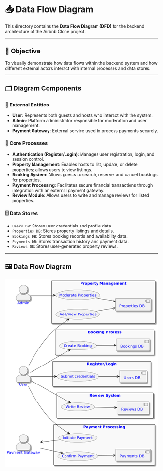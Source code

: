 # 📥 Data Flow Diagram

This directory contains the **Data Flow Diagram (DFD)** for the backend architecture of the Airbnb Clone project.

---

## 🎯 Objective

To visually demonstrate how data flows within the backend system and how different external actors interact with internal processes and data stores.

---

## 🗂️ Diagram Components

### 🔷 External Entities
- **User**: Represents both guests and hosts who interact with the system.
- **Admin**: Platform administrator responsible for moderation and user management.
- **Payment Gateway**: External service used to process payments securely.

### 🔸 Core Processes
- **Authentication (Register/Login)**: Manages user registration, login, and session control.
- **Property Management**: Enables hosts to list, update, or delete properties; allows users to view listings.
- **Booking System**: Allows guests to search, reserve, and cancel bookings for properties.
- **Payment Processing**: Facilitates secure financial transactions through integration with an external payment gateway.
- **Review Module**: Allows users to write and manage reviews for listed properties.

### 🗄️ Data Stores
- `Users DB`: Stores user credentials and profile data.
- `Properties DB`: Stores property listings and details.
- `Bookings DB`: Stores booking records and availability data.
- `Payments DB`: Stores transaction history and payment data.
- `Reviews DB`: Stores user-generated property reviews.

---

## 🖼️ Data Flow Diagram

![Data flow Diagram for Airbnb-like System](./data_flow_diagram.png)

